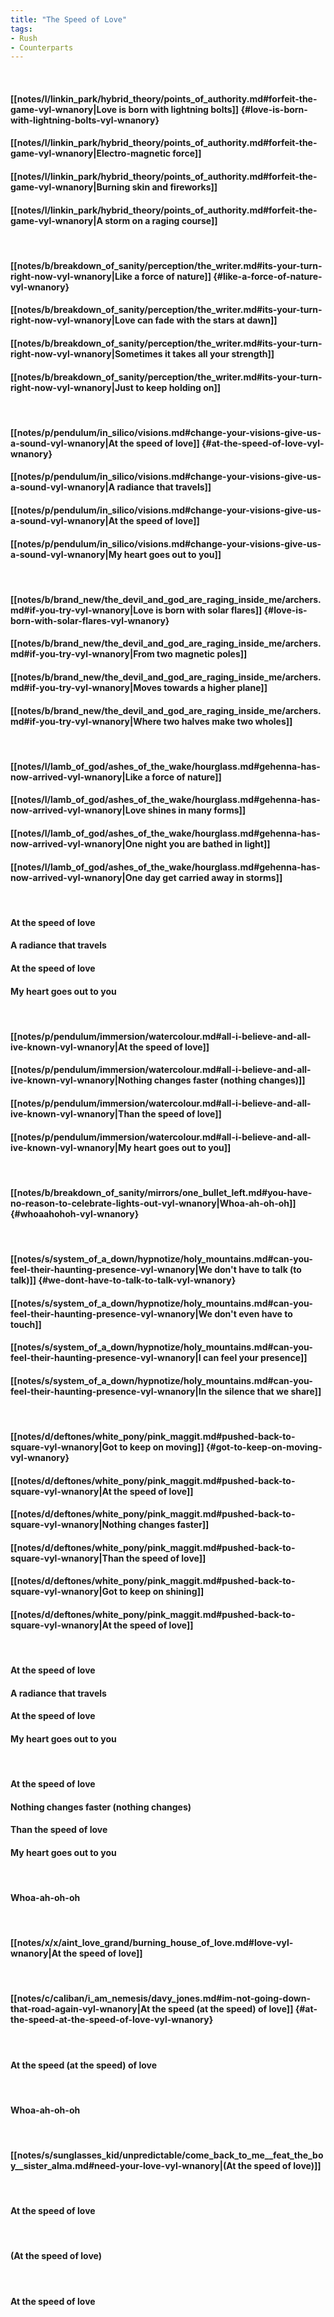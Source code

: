 ```yaml
---
title: "The Speed of Love"
tags:
- Rush
- Counterparts
---
```

&nbsp;
#### [[notes/l/linkin_park/hybrid_theory/points_of_authority.md#forfeit-the-game-vyl-wnanory|Love is born with lightning bolts]] {#love-is-born-with-lightning-bolts-vyl-wnanory}
#### [[notes/l/linkin_park/hybrid_theory/points_of_authority.md#forfeit-the-game-vyl-wnanory|Electro-magnetic force]]
#### [[notes/l/linkin_park/hybrid_theory/points_of_authority.md#forfeit-the-game-vyl-wnanory|Burning skin and fireworks]]
#### [[notes/l/linkin_park/hybrid_theory/points_of_authority.md#forfeit-the-game-vyl-wnanory|A storm on a raging course]]
&nbsp;
#### [[notes/b/breakdown_of_sanity/perception/the_writer.md#its-your-turn-right-now-vyl-wnanory|Like a force of nature]] {#like-a-force-of-nature-vyl-wnanory}
#### [[notes/b/breakdown_of_sanity/perception/the_writer.md#its-your-turn-right-now-vyl-wnanory|Love can fade with the stars at dawn]]
#### [[notes/b/breakdown_of_sanity/perception/the_writer.md#its-your-turn-right-now-vyl-wnanory|Sometimes it takes all your strength]]
#### [[notes/b/breakdown_of_sanity/perception/the_writer.md#its-your-turn-right-now-vyl-wnanory|Just to keep holding on]]
&nbsp;
#### [[notes/p/pendulum/in_silico/visions.md#change-your-visions-give-us-a-sound-vyl-wnanory|At the speed of love]] {#at-the-speed-of-love-vyl-wnanory}
#### [[notes/p/pendulum/in_silico/visions.md#change-your-visions-give-us-a-sound-vyl-wnanory|A radiance that travels]]
#### [[notes/p/pendulum/in_silico/visions.md#change-your-visions-give-us-a-sound-vyl-wnanory|At the speed of love]]
#### [[notes/p/pendulum/in_silico/visions.md#change-your-visions-give-us-a-sound-vyl-wnanory|My heart goes out to you]]
&nbsp;
#### [[notes/b/brand_new/the_devil_and_god_are_raging_inside_me/archers.md#if-you-try-vyl-wnanory|Love is born with solar flares]] {#love-is-born-with-solar-flares-vyl-wnanory}
#### [[notes/b/brand_new/the_devil_and_god_are_raging_inside_me/archers.md#if-you-try-vyl-wnanory|From two magnetic poles]]
#### [[notes/b/brand_new/the_devil_and_god_are_raging_inside_me/archers.md#if-you-try-vyl-wnanory|Moves towards a higher plane]]
#### [[notes/b/brand_new/the_devil_and_god_are_raging_inside_me/archers.md#if-you-try-vyl-wnanory|Where two halves make two wholes]]
&nbsp;
#### [[notes/l/lamb_of_god/ashes_of_the_wake/hourglass.md#gehenna-has-now-arrived-vyl-wnanory|Like a force of nature]]
#### [[notes/l/lamb_of_god/ashes_of_the_wake/hourglass.md#gehenna-has-now-arrived-vyl-wnanory|Love shines in many forms]]
#### [[notes/l/lamb_of_god/ashes_of_the_wake/hourglass.md#gehenna-has-now-arrived-vyl-wnanory|One night you are bathed in light]]
#### [[notes/l/lamb_of_god/ashes_of_the_wake/hourglass.md#gehenna-has-now-arrived-vyl-wnanory|One day get carried away in storms]]
&nbsp;
#### At the speed of love
#### A radiance that travels
#### At the speed of love
#### My heart goes out to you
&nbsp;
#### [[notes/p/pendulum/immersion/watercolour.md#all-i-believe-and-all-ive-known-vyl-wnanory|At the speed of love]]
#### [[notes/p/pendulum/immersion/watercolour.md#all-i-believe-and-all-ive-known-vyl-wnanory|Nothing changes faster (nothing changes)]]
#### [[notes/p/pendulum/immersion/watercolour.md#all-i-believe-and-all-ive-known-vyl-wnanory|Than the speed of love]]
#### [[notes/p/pendulum/immersion/watercolour.md#all-i-believe-and-all-ive-known-vyl-wnanory|My heart goes out to you]]
&nbsp;
#### [[notes/b/breakdown_of_sanity/mirrors/one_bullet_left.md#you-have-no-reason-to-celebrate-lights-out-vyl-wnanory|Whoa-ah-oh-oh]] {#whoaahohoh-vyl-wnanory}
&nbsp;
#### [[notes/s/system_of_a_down/hypnotize/holy_mountains.md#can-you-feel-their-haunting-presence-vyl-wnanory|We don't have to talk (to talk)]] {#we-dont-have-to-talk-to-talk-vyl-wnanory}
#### [[notes/s/system_of_a_down/hypnotize/holy_mountains.md#can-you-feel-their-haunting-presence-vyl-wnanory|We don't even have to touch]]
#### [[notes/s/system_of_a_down/hypnotize/holy_mountains.md#can-you-feel-their-haunting-presence-vyl-wnanory|I can feel your presence]]
#### [[notes/s/system_of_a_down/hypnotize/holy_mountains.md#can-you-feel-their-haunting-presence-vyl-wnanory|In the silence that we share]]
&nbsp;
#### [[notes/d/deftones/white_pony/pink_maggit.md#pushed-back-to-square-vyl-wnanory|Got to keep on moving]] {#got-to-keep-on-moving-vyl-wnanory}
#### [[notes/d/deftones/white_pony/pink_maggit.md#pushed-back-to-square-vyl-wnanory|At the speed of love]]
#### [[notes/d/deftones/white_pony/pink_maggit.md#pushed-back-to-square-vyl-wnanory|Nothing changes faster]]
#### [[notes/d/deftones/white_pony/pink_maggit.md#pushed-back-to-square-vyl-wnanory|Than the speed of love]]
#### [[notes/d/deftones/white_pony/pink_maggit.md#pushed-back-to-square-vyl-wnanory|Got to keep on shining]]
#### [[notes/d/deftones/white_pony/pink_maggit.md#pushed-back-to-square-vyl-wnanory|At the speed of love]]
&nbsp;
#### At the speed of love
#### A radiance that travels
#### At the speed of love
#### My heart goes out to you
&nbsp;
#### At the speed of love
#### Nothing changes faster (nothing changes)
#### Than the speed of love
#### My heart goes out to you
&nbsp;
#### Whoa-ah-oh-oh
&nbsp;
#### [[notes/x/x/aint_love_grand/burning_house_of_love.md#love-vyl-wnanory|At the speed of love]]
&nbsp;
#### [[notes/c/caliban/i_am_nemesis/davy_jones.md#im-not-going-down-that-road-again-vyl-wnanory|At the speed (at the speed) of love]] {#at-the-speed-at-the-speed-of-love-vyl-wnanory}
&nbsp;
#### At the speed (at the speed) of love
&nbsp;
#### Whoa-ah-oh-oh
&nbsp;
#### [[notes/s/sunglasses_kid/unpredictable/come_back_to_me__feat_the_boy__sister_alma.md#need-your-love-vyl-wnanory|(At the speed of love)]]
&nbsp;
#### At the speed of love
&nbsp;
#### (At the speed of love)
&nbsp;
#### At the speed of love
